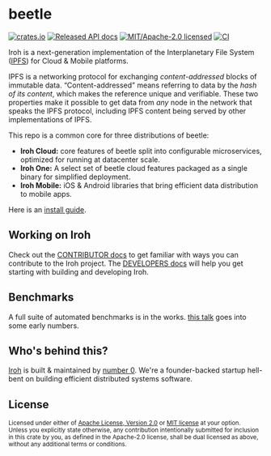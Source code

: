 # beetle

[![crates.io](https://img.shields.io/crates/v/beetle.svg?style=flat-square)](https://crates.io/crates/beetle)
[![Released API docs](https://img.shields.io/docsrs/beetle?style=flat-square)](https://docs.rs/beetle)
[![MIT/Apache-2.0 licensed](https://img.shields.io/crates/l/beetle?style=flat-square)](./LICENSE-MIT)
[![CI](https://img.shields.io/github/workflow/status/n0-computer/beetle/Continuous%20integration?style=flat-square)](https://github.com/n0-computer/beetle/actions?query=workflow%3A%22Continuous+integration%22)

Iroh is a next-generation implementation of the Interplanetary File System ([IPFS](https://ipfs.io)) for Cloud & Mobile platforms.

IPFS is a networking protocol for exchanging _content-addressed_ blocks of immutable data. “Content-addressed” means referring to data by the *hash of its content*, which makes the reference unique and verifiable. These two properties make it possible to get data from *any* node in the network that speaks the IPFS protocol, including IPFS content being served by other implementations of IPFS.

This repo is a common core for three distributions of beetle:

- **Iroh Cloud:** core features of beetle split into configurable microservices, optimized for running at datacenter scale.
- **Iroh One:** A select set of beetle cloud features packaged as a single binary for simplified deployment.
- **Iroh Mobile:** iOS & Android libraries that bring efficient data distribution to mobile apps.

Here is an [install guide](https://beetle.computer/install).

## Working on Iroh
Check out the [CONTRIBUTOR docs](./CONTRIBUTOR.md) to get familiar with ways you can contribute to the Iroh project. The [DEVELOPERS docs](./DEVELOPERS.md) will help you get starting with building and developing Iroh.

## Benchmarks

A full suite of automated benchmarks is in the works. [this talk](https://www.youtube.com/watch?v=qPBR2K2X6cs&t=161s) goes into some early numbers.

## Who's behind this?

[Iroh](https://beetle.computer) is built & maintained by [number 0](https://n0.computer). We're a founder-backed startup hell-bent on building efficient distributed systems software.

## License

<sup>
Licensed under either of <a href="LICENSE-APACHE">Apache License, Version
2.0</a> or <a href="LICENSE-MIT">MIT license</a> at your option.
</sup>

<br />

<sub>
Unless you explicitly state otherwise, any contribution intentionally submitted
for inclusion in this crate by you, as defined in the Apache-2.0 license, shall
be dual licensed as above, without any additional terms or conditions.
</sub>
